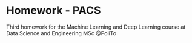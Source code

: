 # Homework - PACS
Third homework for the Machine Learning and Deep Learning course at Data Science and Engineering MSc @PoliTo
